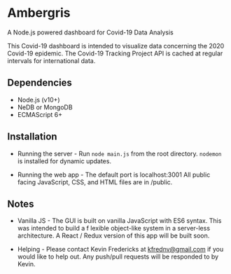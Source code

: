 # Ambergris

A Node.js powered dashboard for Covid-19 Data Analysis

This Covid-19 dashboard is intended to visualize data concerning the
2020 Covid-19 epidemic. The Covid-19 Tracking Project API is cached at regular
intervals for international data.

## Dependencies
- Node.js (v10+)
- NeDB or MongoDB
- ECMAScript 6+
## Installation
- Running the server  -
Run `node main.js` from the root directory.
`nodemon` is installed for dynamic updates.

- Running the web app -
The default port is localhost:3001
All public facing JavaScript, CSS, and HTML files are in /public.

## Notes
- Vanilla JS -
The GUI is built on vanilla JavaScript with ES6 syntax. This was intended to build a f
lexible object-like system in a server-less architecture. A React / Redux version of 
this app will be built soon.

- Helping -
Please contact Kevin Fredericks at kfrednv@gmail.com if you would like to 
help out. Any push/pull requests will be responded to by Kevin.
